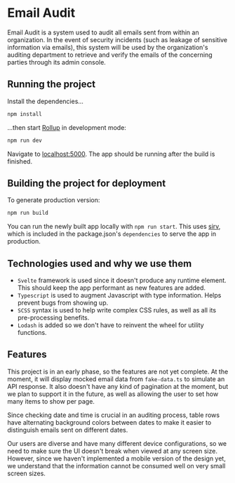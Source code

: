 # Email Audit

Email Audit is a system used to audit all emails sent from within an organization.
In the event of security incidents (such as leakage of sensitive information via emails), this system will be used by the organization's auditing department to retrieve and verify the emails of the concerning parties through its admin console.

## Running the project

Install the dependencies...

```bash
npm install
```

...then start [Rollup](https://rollupjs.org) in development mode:

```bash
npm run dev
```

Navigate to [localhost:5000](http://localhost:5000). The app should be running after the build is finished.

## Building the project for deployment

To generate production version:

```bash
npm run build
```

You can run the newly built app locally with `npm run start`. This uses [sirv](https://github.com/lukeed/sirv), which is included in the package.json's `dependencies` to serve the app in production.

## Technologies used and why we use them

- `Svelte` framework is used since it doesn't produce any runtime element. This should keep the app performant as new features are added.
- `Typescript` is used to augment Javascript with type information. Helps prevent bugs from showing up.
- `SCSS` syntax is used to help write complex CSS rules, as well as all its pre-processing benefits.
- `Lodash` is added so we don't have to reinvent the wheel for utility functions.

## Features

This project is in an early phase, so the features are not yet complete. At the moment, it will display mocked email data from `fake-data.ts` to simulate an API response. It also doesn't have any kind of pagination at the moment, but we plan to support it in the future, as well as allowing the user to set how many items to show per page.

Since checking date and time is crucial in an auditing process, table rows have alternating background colors between dates to make it easier to distinguish emails sent on different dates.

Our users are diverse and have many different device configurations, so we need to make sure the UI doesn't break when viewed at any screen size. However, since we haven't implemented a mobile version of the design yet, we understand that the information cannot be consumed well on very small screen sizes.
